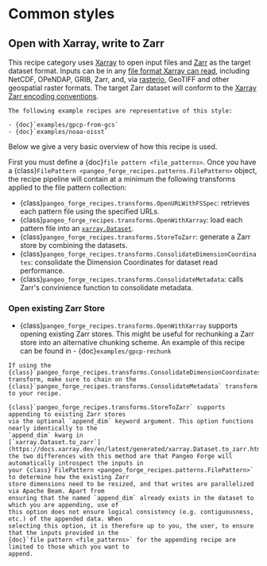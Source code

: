 # Common styles

## Open with Xarray, write to Zarr

This recipe category uses [Xarray](http://xarray.pydata.org/) to open input files and
[Zarr](https://zarr.readthedocs.io/) as the target dataset format. Inputs can be in any
[file format Xarray can read](http://xarray.pydata.org/en/latest/user-guide/io.html),
including NetCDF, OPeNDAP, GRIB, Zarr, and, via [rasterio](https://rasterio.readthedocs.io/),
GeoTIFF and other geospatial raster formats. The target Zarr dataset will conform to the
[Xarray Zarr encoding conventions](http://xarray.pydata.org/en/latest/internals/zarr-encoding-spec.html).

```{tip}
The following example recipes are representative of this style:

- {doc}`examples/gpcp-from-gcs`
- {doc}`examples/noaa-oisst`
```

Below we give a very basic overview of how this recipe is used.

First you must define a {doc}`file pattern <file_patterns>`.
Once you have a {class}`FilePattern <pangeo_forge_recipes.patterns.FilePattern>` object,
the recipe pipeline will contain at a minimum the following transforms applied to the file pattern collection:
* {class}`pangeo_forge_recipes.transforms.OpenURLWithFSSpec`: retrieves each pattern file using the specified URLs.
* {class}`pangeo_forge_recipes.transforms.OpenWithXarray`: load each pattern file into an [`xarray.Dataset`](https://docs.xarray.dev/en/stable/generated/xarray.Dataset.html).
* {class}`pangeo_forge_recipes.transforms.StoreToZarr`: generate a Zarr store by combining the datasets.
* {class}`pangeo_forge_recipes.transforms.ConsolidateDimensionCoordinates`: consolidate the Dimension Coordinates for dataset read performance.
* {class}`pangeo_forge_recipes.transforms.ConsolidateMetadata`: calls Zarr's convinience function to consolidate metadata.

### Open existing Zarr Store
* {class}`pangeo_forge_recipes.transforms.OpenWithXarray` supports opening existing Zarr stores. This might be useful for rechunking a Zarr store into an alternative chunking scheme.
An example of this recipe can be found in - {doc}`examples/gpcp-rechunk`






```{tip}
If using the {class}`pangeo_forge_recipes.transforms.ConsolidateDimensionCoordinates` transform, make sure to chain on the {class}`pangeo_forge_recipes.transforms.ConsolidateMetadata` transform to your recipe.

```

```{note}
{class}`pangeo_forge_recipes.transforms.StoreToZarr` supports appending to existing Zarr stores
via the optional `append_dim` keyword argument. This option functions nearly identically to the
`append_dim` kwarg in
[`xarray.Dataset.to_zarr`](https://docs.xarray.dev/en/latest/generated/xarray.Dataset.to_zarr.html);
the two differences with this method are that Pangeo Forge will automatically introspect the inputs in
your {class}`FilePattern <pangeo_forge_recipes.patterns.FilePattern>` to determine how the existing Zarr
store dimensions need to be resized, and that writes are parallelized via Apache Beam. Apart from
ensuring that the named `append_dim` already exists in the dataset to which you are appending, use of
this option does not ensure logical consistency (e.g. contiguousness, etc.) of the appended data. When
selecting this option, it is therefore up to you, the user, to ensure that the inputs provided in the
{doc}`file pattern <file_patterns>` for the appending recipe are limited to those which you want to
append.
```
